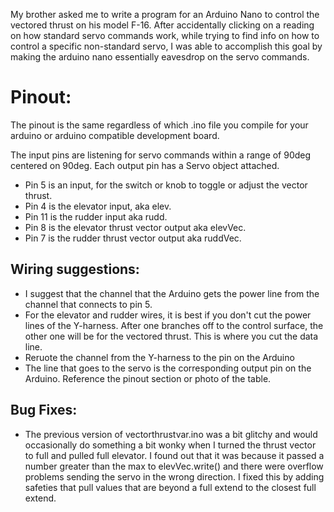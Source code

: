 My brother asked me to write a program for an Arduino Nano to control the vectored thrust on his model F-16.
After accidentally clicking on a reading on how standard servo commands work, while trying to find info on
how to control a specific non-standard servo, I was able to accomplish this goal by making the arduino nano essentially eavesdrop on the servo commands.

Pinout:
=======
The pinout is the same regardless of which .ino file you compile for your arduino or arduino compatible development board.

The input pins are listening for servo commands within a range of 90deg centered on 90deg. Each output pin has a Servo object attached.

* Pin 5 is an input, for the switch or knob to toggle or adjust the vector thrust.
* Pin 4 is the elevator input, aka elev.
* Pin 11 is the rudder input aka rudd.
* Pin 8 is the elevator thrust vector output aka elevVec.
* Pin 7 is the rudder thrust vector output aka ruddVec.

Wiring suggestions:
-------------------
* I suggest that the channel that the Arduino gets the power line from the channel that connects to pin 5.
* For the elevator and rudder wires, it is best if you don't cut the power lines of the Y-harness.
After one branches off to the control surface, the other one will be for the vectored thrust.
This is where you cut the data line.
* Reruote the channel from the Y-harness to the pin on the Arduino
* The line that goes to the servo is the corresponding output pin on the Arduino. Reference the pinout section or photo of the table. 

Bug Fixes:
----------
* The previous version of vectorthrustvar.ino was a bit glitchy and would occasionally do something a bit wonky
when I turned the thrust vector to full and pulled full elevator. I found out that it was because it passed a number
greater than the max to elevVec.write() and there were overflow problems sending the servo in the wrong direction.
I fixed this by adding safeties that pull values that are beyond a full extend to the closest full extend.
